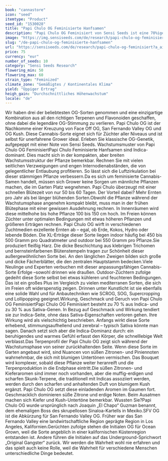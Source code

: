 ```yaml
---
book: "cannastore"
icon: "seed"
itemtype: "Product"
seed_id: "1530028"
title: "Papi Chulo OG Feminisierte Hanfsamen"
description: "Papi Chulo OG Feminisiert von Sensi Seeds ist eine 70%ige Indica und 30%ige Sativa. Blüht in 50 bis 60 Tagen. Hohe Erträge und klassisches Terpenprofil."
image: "https://img.sensiseeds.com/de/research/papi-chulo-og-feminisiert-image.png"
slug: "/de-papi-chulo-og-feminisierte-hanfsamen"
url: "https://sensiseeds.com/de/research/papi-chulo-og-feminisiert?a_aid=cannastore"
price: 75
currency: "eur"
number_of_seeds: 10
category: "Sensi Seeds Research"
flowering_min: 50
flowering_max: 60
strain_type: "Feminized"
climate_zone: "Gemäßigtes / Kontinentales Klima"
yield: "Üppiger Ertrag"
heigh_gain: "Durchschnittliches Höhenwachstum"
locale: "de"
---
```

Wir haben drei der beliebtesten OG-Sorten genommen und eine einzigartige Kombination aus all den richtigen Terpenen und Flavonoiden geschaffen, ohne dabei die legendäre OG-Stimmung zu verlieren. Papi Chulo OG ist der Nachkomme einer Kreuzung von Face Off OG, San Fernando Valley OG und OG Kush. Diese Cannabis-Sorte eignet sich für Züchter aller Niveaus und ist selbst für unerfahrene Grower ideal. Erleben Sie klassische OG-Genetik, aufgepeppt mit einer Note von Sensi Seeds. Wachstumsmuster von Papi Chulo OG FeminisiertPapi Chulo Feminisierte Hanfsamen sind Indica-dominant. Dies macht sich in der kompakten, aber breiten Wachstumsstruktur der Pflanze bemerkbar. Rechnen Sie mit vielen seitlichen Verzweigungen und engen Internodienabständen, die von gelegentlicher Entlaubung profitieren. So lässt sich die Luftzirkulation bei dieser stämmigen Pflanze verbessern.Da es sich um feminisierte Cannabis-Samen handelt, müssen sich Grower keine Sorgen um männliche Pflanzen machen, die im Garten Platz wegnehmen. Papi Chulo überzeugt mit einer schnellen Blütezeit von nur 50 bis 60 Tagen. Der Vorteil dabei? Mehr Ernten pro Jahr als bei länger blühenden Sorten.Obwohl die Pflanze während der Wachstumsphase angenehm kompakt bleibt, muss man in der frühen Blütephase mit einer gewissen Ausdehnung rechnen. In Innenräumen wird diese mittelhohe bis hohe Pflanze 100 bis 150 cm hoch. Im Freien können Züchter unter optimalen Bedingungen mit etwas höheren Pflanzen und größeren Erträgen rechnen. Papi Chulo OG wirft in verschiedenen Zuchtmedien exzellente Ernten ab – egal, ob Erde, Kokos, Hydro oder lebende Böden. Die XL-Erträge dieser Sorte liegen indoor häufig bei 450 bis 500 Gramm pro Quadratmeter und outdoor bei 550 Gramm pro Pflanze.Sie produziert fleißig Harz. Die dicke Beschichtung aus klebrigen Trichomen und bernsteinfarbenen Blütenstempeln tragen zur Schönheit dieser außergewöhnlichen Sorte bei. An den länglichen Zweigen bilden sich große und dicke Fächerblätter, die den zentralen Hauptstamm bedecken.Viele Neulinge und Experten verbuchen mit dieser anpassungsfähigen Cannabis-Sorte Erfolge –sowohl drinnen wie draußen. Outdoor-Züchtern zufolge gedeiht diese Sorte selbst bei etwas kühleren und feuchteren Bedingungen. Das ist ein großes Plus im Vergleich zu vielen mediterranen Sorten, die sich im Freien oft widerspenstig zeigen. Drinnen unter Kunstlicht ist sie ebenfalls eine solide Wahl und für Anbautechniken wie SCROG, SOG, Supercropping und Lollipopping geeignet.Wirkung, Geschmack und Geruch von Papi Chulo OG FeminisiertPapi Chulo OG Feminisiert besteht zu 70 % aus Indica- und zu 30 % aus Sativa-Genen. In Bezug auf Geschmack und Wirkung tendiert sie zur Indica-Seite, ohne dass Sativa-Eigenschaften verloren gehen. Ihre Wirkung wird als vielschichtig beschrieben. Anfangs wirkt diese Sorte erhebend, stimmungsaufhellend und zerebral – typisch Sativa könnte man sagen. Danach setzt sich aber die Indica-Dominanz durch: ein beruhigendes und warmes Gefühl erfasst den Körper, die schnelllebige Welt verblasst.Das Terpenprofil der Papi Chulo OG zeigt sich während der Wachstumsphase von seiner zurückhaltenden Seite. Wenn diese Sorte im Garten angebaut wird, sind Nuancen von süßen Zitronen- und Piniennoten wahrnehmbar, die sich mit blumigen Untertönen vermischen. Das Bouquet wird komplexer, sobald diese Pflanze weiter heranreift und die Terpenproduktion in die Endphase eintritt.Die süßen Zitronen- und Kieferaromen sind immer noch vorhanden, aber die muffig-erdigen und scharfen Skunk-Terpene, die traditionell mit Indicas assoziiert werden, werden durch den scharfen und anhaltenden Duft von blumigem Kush ergänzt. Papi Chulo OG setzt diese einladenden Aromen im Gaumen fort. Geschmacklich dominieren süße Zitrone und erdige Noten. Beim Ausatmen machen sich Kiefer und Kush-Untertöne bemerkbar. Wussten Sie?Papi Chulo OG wurde ursprünglich nach Joaquin „El Chapo“ Guzman benannt, dem ehemaligen Boss des skrupellosen Sinaloa-Kartells in Mexiko.SFV OG ist die Abkürzung für San Fernando Valley OG. Früher war das San Fernando Valley eine landwirtschaftliche Region geprägte Region in Los Angeles, Kalifornien.Gerüchten zufolge stehen die Initialen OG für Ocean Grown, weil die Sorte angeblich in einer kalifornischen Küstenregion entstanden ist. Andere führen die Initialen auf das Underground-Sprichwort „Original Gangster“ zurück. Wir werden die Wahrheit wohl nie erfahren und das spielt auch keine Rolle, weil die Wahrheit für verschiedene Menschen unterschiedliche Dinge bedeutet.
